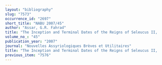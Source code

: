 ```yaml
---
layout: "bibliography"
slug: "7573"
occurrence_id: "2697"
short_title: "NABU 2007/45"
author: "Assar, G.R. Fahrad"
title: "The Inception and Terminal Dates of the Reigns of Seleucus II, Seleucus III and Antiochus III."
volume_no_: "45"
publication_year: "2007"
journal: "Nouvelles Assyriologiques Brèves et Utilitaires"
title: "The Inception and Terminal Dates of the Reigns of Seleucus II, Seleucus III and Antiochus III."
previous_item: "7576"
---
```


